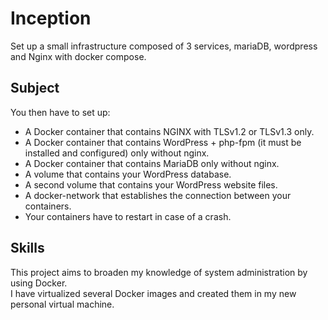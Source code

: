 # Inception
Set up a small infrastructure composed of 3 services, mariaDB, wordpress and Nginx with docker compose.

## Subject

You then have to set up:
- A Docker container that contains NGINX with TLSv1.2 or TLSv1.3 only.
- A Docker container that contains WordPress + php-fpm (it must be installed and configured) only without nginx.
- A Docker container that contains MariaDB only without nginx.
- A volume that contains your WordPress database.
- A second volume that contains your WordPress website files.
- A docker-network that establishes the connection between your containers.
- Your containers have to restart in case of a crash.

## Skills

This project aims to broaden my knowledge of system administration by using Docker.  
I have virtualized several Docker images and created them in my new personal virtual machine.  
